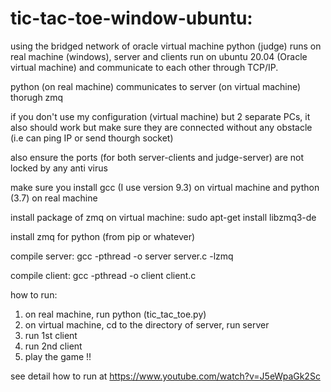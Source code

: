 # tic-tac-toe-window-ubuntu:
using the bridged network of oracle virtual machine
python (judge) runs on real machine (windows), server and clients run on ubuntu 20.04 (Oracle virtual machine) and communicate to each other through TCP/IP.

python (on real machine) communicates to server (on virtual machine) thorugh zmq

if you don't use my configuration (virtual machine) but 2 separate PCs, it also should work but make sure they are connected without any obstacle (i.e can ping IP or send thourgh socket)

also ensure the ports (for both server-clients and judge-server) are not locked by any anti virus

make sure you install gcc (I use version 9.3) on virtual machine and python (3.7) on real machine

install package of zmq on virtual machine: sudo apt-get install libzmq3-de

install zmq for python (from pip or whatever)

compile server: gcc -pthread -o server server.c -lzmq

compile client: gcc -pthread -o client client.c

how to run:
1. on real machine, run python (tic_tac_toe.py)
2. on virtual machine, cd to the directory of server, run server
3.  run 1st client
4. run 2nd client
5. play the game !!

see detail how to run at https://www.youtube.com/watch?v=J5eWpaGk2Sc

